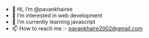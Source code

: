 - 👋 Hi, I’m @pavankhairee
- 👀 I’m interested in web development 
- 🌱 I’m currently learning javascript
- 📫 How to reach me :- pavankhaire2002@gmail.com

<!---
pavankhairee/pavankhairee is a ✨ special ✨ repository because its `README.md` (this file) appears on your GitHub profile.
You can click the Preview link to take a look at your changes.
--->
